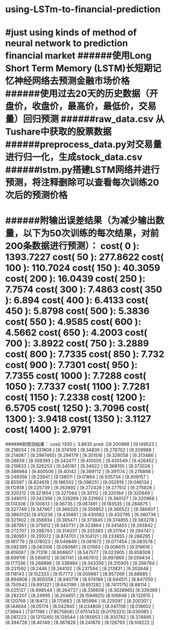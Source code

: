 # using-LSTm-to-financial-prediction
#just using kinds of method of neural network to prediction financial market
######使用Long Short Term Memory (LSTM)长短期记忆神经网络去预测金融市场价格
######使用过去20天的历史数据（开盘价，收盘价，最高价，最低价，交易量）回归预测
######raw_data.csv 从Tushare中获取的股票数据
######preprocess_data.py对交易量进行归一化，生成stock_data.csv
######lstm.py搭建LSTM网络并进行预测，将注释删除可以查看每次训练20次后的预测价格
========================
######附输出误差结果（为减少输出数量，以下为50次训练的每次结果，对前200条数据进行预测）：
cost( 0 ):  1393.7227
cost( 50 ):  277.8622
cost( 100 ):  110.7024
cost( 150 ):  40.3059
cost( 200 ):  16.0439
cost( 250 ):  7.7574
cost( 300 ):  7.4863
cost( 350 ):  6.894
cost( 400 ):  6.4133
cost( 450 ):  5.8798
cost( 500 ):  5.3836
cost( 550 ):  4.9585
cost( 600 ):  4.5662
cost( 650 ):  4.2003
cost( 700 ):  3.8922
cost( 750 ):  3.2889
cost( 800 ):  7.7335
cost( 850 ):  7.732
cost( 900 ):  7.7301
cost( 950 ):  7.7355
cost( 1000 ):  7.7288
cost( 1050 ):  7.7337
cost( 1100 ):  7.7281
cost( 1150 ):  7.2338
cost( 1200 ):  6.5705
cost( 1250 ):  3.7096
cost( 1300 ):  3.9418
cost( 1350 ):  3.1127
cost( 1400 ):  2.9791
========================
######附预测结果：
cost( 1300 ):  3.8635
pred: 
[[9.200998 ]
 [9.149523 ]
 [9.218034 ]
 [9.331808 ]
 [9.374109 ]
 [9.34836  ]
 [9.278702 ]
 [9.209988 ]
 [9.214067 ]
 [9.2997465]
 [9.294179 ]
 [9.301516 ]
 [9.328058 ]
 [9.313486 ]
 [9.28639  ]
 [9.308395 ]
 [9.342477 ]
 [9.410005 ]
 [9.435549 ]
 [9.426452 ]
 [9.219633 ]
 [9.326253 ]
 [9.345161 ]
 [9.34622  ]
 [9.368155 ]
 [9.373026 ]
 [9.386984 ]
 [9.400506 ]
 [9.40142  ]
 [9.389712 ]
 [9.391174 ]
 [9.278898 ]
 [9.248356 ]
 [9.23941  ]
 [9.138511 ]
 [9.01884  ]
 [8.935734 ]
 [8.909157 ]
 [8.85597  ]
 [8.824619 ]
 [9.186502 ]
 [9.098251 ]
 [9.052919 ]
 [9.046134 ]
 [9.112818 ]
 [9.225739 ]
 [9.263992 ]
 [9.272428 ]
 [9.277512 ]
 [9.275928 ]
 [9.320212 ]
 [9.321854 ]
 [9.327064 ]
 [9.30112  ]
 [9.320164 ]
 [9.320649 ]
 [9.348013 ]
 [9.342398 ]
 [9.328269 ]
 [9.331662 ]
 [9.360127 ]
 [9.320968 ]
 [9.174308 ]
 [9.100613 ]
 [9.06735  ]
 [9.067491 ]
 [9.183535 ]
 [9.284675 ]
 [9.327749 ]
 [9.347467 ]
 [9.366325 ]
 [9.356852 ]
 [9.366522 ]
 [9.386607 ]
 [9.3863125]
 [9.410236 ]
 [9.435661 ]
 [9.430062 ]
 [9.432795 ]
 [9.380736 ]
 [9.321902 ]
 [9.356934 ]
 [9.365471 ]
 [9.373845 ]
 [9.374855 ]
 [9.383278 ]
 [9.387951 ]
 [9.375612 ]
 [9.340731 ]
 [9.323864 ]
 [9.341403 ]
 [9.293842 ]
 [9.272707 ]
 [9.288793 ]
 [9.314037 ]
 [9.333393 ]
 [9.31764  ]
 [9.294747 ]
 [9.280951 ]
 [9.291072 ]
 [8.874701 ]
 [9.104121 ]
 [9.233855 ]
 [9.286295 ]
 [9.181779 ]
 [9.078023 ]
 [9.049849 ]
 [9.061672 ]
 [9.077454 ]
 [9.083578 ]
 [9.092395 ]
 [9.083106 ]
 [9.090661 ]
 [9.07683  ]
 [9.006615 ]
 [8.919616 ]
 [8.819067 ]
 [8.71319  ]
 [8.606607 ]
 [8.547577 ]
 [9.023905 ]
 [8.858309 ]
 [8.699116 ]
 [8.590612 ]
 [8.561141 ]
 [8.667612 ]
 [8.897869 ]
 [9.059434 ]
 [9.177336 ]
 [9.266898 ]
 [9.338984 ]
 [9.343356 ]
 [9.315905 ]
 [9.266764 ]
 [9.231592 ]
 [9.2446   ]
 [9.264102 ]
 [9.237594 ]
 [9.213831 ]
 [9.202648 ]
 [9.118143 ]
 [9.152333 ]
 [9.157772 ]
 [9.059887 ]
 [8.957269 ]
 [8.88685  ]
 [8.894806 ]
 [8.905558 ]
 [8.940718 ]
 [8.974188 ]
 [8.944511 ]
 [8.847059 ]
 [8.750543 ]
 [8.691321 ]
 [8.643199 ]
 [8.651282 ]
 [8.7411175]
 [8.88114  ]
 [9.025127 ]
 [8.998544 ]
 [8.264727 ]
 [8.336608 ]
 [8.3028965]
 [8.339389 ]
 [8.282207 ]
 [8.24995  ]
 [8.204651 ]
 [8.1594925]
 [8.106848 ]
 [8.132615 ]
 [8.120768 ]
 [8.16473  ]
 [8.170663 ]
 [8.185994 ]
 [8.225097 ]
 [8.200307 ]
 [8.144644 ]
 [8.05174  ]
 [8.042845 ]
 [8.034809 ]
 [8.041708 ]
 [8.018602 ]
 [7.9944   ]
 [7.971196 ]
 [7.9575806]
 [7.9751453]
 [8.0176325]
 [8.030065 ]
 [8.081223 ]
 [8.1311245]
 [8.128544 ]
 [8.185853 ]
 [8.300782 ]
 [8.374895 ]
 [8.394728 ]
 [8.40149  ]
 [8.367828 ]
 [8.241876 ]
 [8.128793 ]
 [8.109222 ]]
